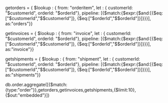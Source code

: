 getorders = { $lookup : { from: "orderitem", 
let : { customerId: "$customerId", orderId: "$orderId"}, 
pipeline: [{$match:{$expr:{$and:[{$eq:["$customerId","$$customerId"]},
                                 {$eq:["$orderId","$$orderId"]}]}}}],
as:"orders"}}

getinvoices = { $lookup : { from: "invoice", 
let : { customerId: "$customerId", orderId: "$orderId"}, 
pipeline: [{$match:{$expr:{$and:[{$eq:["$customerId","$$customerId"]},
                                 {$eq:["$orderId","$$orderId"]}]}}}],
as:"invoice"}}

getshipments  = { $lookup : { from: "shipment", 
let : { customerId: "$customerId", orderId: "$orderId"}, 
pipeline: [{$match:{$expr:{$and:[{$eq:["$customerId","$$customerId"]},
                                 {$eq:["$orderId","$$orderId"]}]}}}],
as:"shipments"}}

db.order.aggregate([{$match:{type:"order"}},getorders,getinvoices,getshipments,{$limit:10},{$out:"embedded"}])
